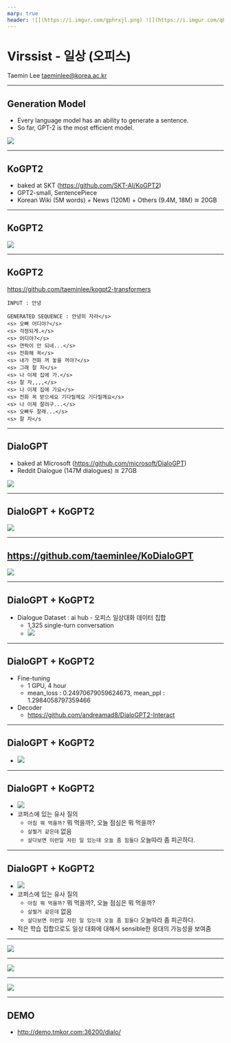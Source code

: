 ```yaml
---
marp: true
header: ![](https://i.imgur.com/gphrxjl.png) ![](https://i.imgur.com/qPT5IlV.png)
---
```


# Virssist - 일상 (오피스)

Taemin Lee
taeminlee@korea.ac.kr

---

<!-- paginate: true -->

## Generation Model

- Every language model has an ability to generate a sentence.
- So far, GPT-2 is the most efficient model.

![](http://jalammar.github.io/images/xlnet/gpt-2-autoregression-2.gif)

---

## KoGPT2

- baked at SKT (https://github.com/SKT-AI/KoGPT2)
- GPT2-small, SentencePiece
- Korean Wiki (5M words) + News (120M) + Others (9.4M, 18M) $\approxeq$ 20GB

---

## KoGPT2

![](https://i.imgur.com/zoTYCGt.gif)

---

## KoGPT2

https://github.com/taeminlee/kogpt2-transformers

```
INPUT : 안녕

GENERATED SEQUENCE : 안녕히 자라</s>
<s> 오빠 어디야?</s>
<s> 걱정되게.</s>
<s> 어디야?</s>
<s> 연락이 안 되네...</s>
<s> 전화해 꼭</s>
<s> 내가 전화 꺼 놓을 꺼야?</s>
<s> 그래 잘 자</s>
<s> 나 이제 집에 가.</s>
<s> 잘 자,,,,</s>
<s> 나 이제 집에 가요</s>
<s> 전화 꼭 받으세요 기다릴께요 기다릴께요</s>
<s> 나 이제 잘려구...</s>
<s> 오빠두 잘래...</s>
<s> 잘 자</s
```

---

## DialoGPT

- baked at Microsoft (https://github.com/microsoft/DialoGPT)
- Reddit Dialogue (147M dialogues) $\approxeq$ 27GB

![](https://i.imgur.com/SOVoDKm.png)

---

## DialoGPT + KoGPT2

![](https://i.imgur.com/jMFeClx.gif)

---

##  https://github.com/taeminlee/KoDialoGPT


![](https://i.imgur.com/sHEf2Ta.png)

---

## DialoGPT + KoGPT2

- Dialogue Dataset : ai hub - 오피스 일상대화 데이터 집합
    - 1,325 single-turn conversation
    - ![](https://i.imgur.com/JX3WGm1.png)

---

## DialoGPT + KoGPT2

- Fine-tuning
    - 1 GPU, 4 hour
    - mean_loss : 0.24970679059624673, mean_ppl : 1.2984058797359466
- Decoder
    - https://github.com/andreamad8/DialoGPT2-Interact

---

## DialoGPT + KoGPT2

- ![](https://i.imgur.com/THDcgYW.png)

---

## DialoGPT + KoGPT2

- ![](https://i.imgur.com/THDcgYW.png)
- 코퍼스에 있는 유사 질의
    - `아침 뭐 먹을까?` 뭐 먹을까?, 오늘 점심은 뭐 먹을까?
    - `살찔거 같은데` 없음
    - `살다보면 이런일 저린 일 있는데 오늘 좀 힘들다` 오늘따라 좀 피곤하다.

---

## DialoGPT + KoGPT2

- ![](https://i.imgur.com/THDcgYW.png)
- 코퍼스에 있는 유사 질의
    - `아침 뭐 먹을까?` 뭐 먹을까?, 오늘 점심은 뭐 먹을까?
    - `살찔거 같은데` 없음
    - `살다보면 이런일 저린 일 있는데 오늘 좀 힘들다` 오늘따라 좀 피곤하다.
- 적은 학습 집합으로도 일상 대화에 대해서 sensible한 응대의 가능성을 보여줌

---

![](https://i.imgur.com/9yTh4c1.png)

---

![](https://i.imgur.com/LPdruwj.png)

---

![](https://i.imgur.com/rdh0vp1.png)

---

## DEMO

- http://demo.tmkor.com:36200/dialo/